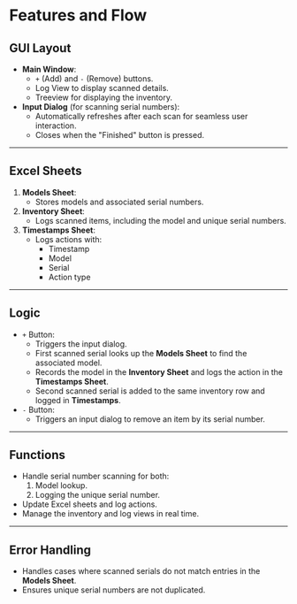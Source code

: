# Features and Flow

## GUI Layout
- **Main Window**:
  - `+` (Add) and `-` (Remove) buttons.
  - Log View to display scanned details.
  - Treeview for displaying the inventory.
- **Input Dialog** (for scanning serial numbers):
  - Automatically refreshes after each scan for seamless user interaction.
  - Closes when the "Finished" button is pressed.

---

## Excel Sheets
1. **Models Sheet**:
   - Stores models and associated serial numbers.
2. **Inventory Sheet**:
   - Logs scanned items, including the model and unique serial numbers.
3. **Timestamps Sheet**:
   - Logs actions with:
     - Timestamp
     - Model
     - Serial
     - Action type

---

## Logic
- `+` Button:
  - Triggers the input dialog.
  - First scanned serial looks up the **Models Sheet** to find the associated model.
  - Records the model in the **Inventory Sheet** and logs the action in the **Timestamps Sheet**.
  - Second scanned serial is added to the same inventory row and logged in **Timestamps**.
- `-` Button:
  - Triggers an input dialog to remove an item by its serial number.

---

## Functions
- Handle serial number scanning for both:
  1. Model lookup.
  2. Logging the unique serial number.
- Update Excel sheets and log actions.
- Manage the inventory and log views in real time.

---

## Error Handling
- Handles cases where scanned serials do not match entries in the **Models Sheet**.
- Ensures unique serial numbers are not duplicated.
